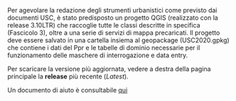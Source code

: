 
Per agevolare la redazione degli strumenti urbanistici come previsto dai documenti USC, è stato predisposto un progetto QGIS (realizzato con la release 3.10LTR) che raccoglie tutte le classi descritte in specifica (Fascicolo 3), oltre a una serie di servizi di mappa precaricati.
Il progetto deve essere salvato in una cartella insiema al geopackage (USC2020.gpkg) che contiene i dati del Ppr e le tabelle di dominio necessarie per il funzionamento delle maschere di interrogazione e data entry.

Per scaricare la versione più aggiornata, vedere a destra della pagina principale la <b>release</b> più recente (*Latest*).


Un documento di aiuto è consultabile [qui](https://docs.google.com/document/d/1Fz5zn54UdLSFZMBj04jOkxKPfY_u2rV75DFCAJcHPvU/view)
